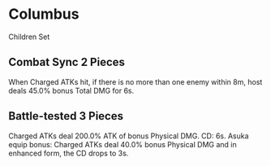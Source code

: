# Columbus

Children Set

## Combat Sync 2 Pieces

When Charged ATKs hit, if there is no more than one enemy within 8m, host deals 45.0% bonus Total DMG for 6s.

## Battle-tested 3 Pieces

Charged ATKs deal 200.0% ATK of bonus Physical DMG. CD: 6s. Asuka equip bonus: Charged ATKs deal 40.0% bonus Physical DMG and in enhanced form, the CD drops to 3s.